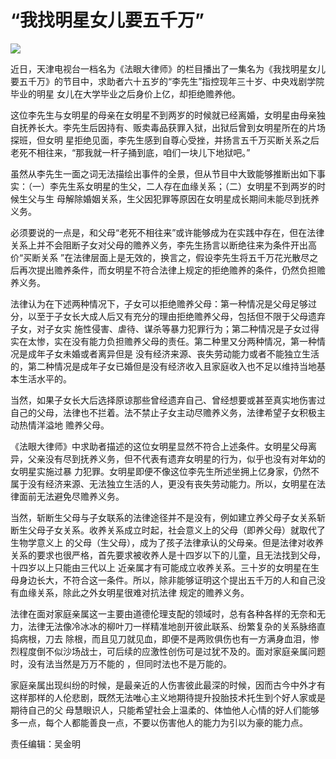 # “我找明星女儿要五千万”

![](http://n.sinaimg.cn/translate/152/w600h352/20180707/QQK--hexfcvm3719274.jpg)

近日，天津电视台一档名为《法眼大律师》的栏目播出了一集名为《我找明星女儿要五千万》的节目中，求助者六十五岁的“李先生”指控现年三十岁、中央戏剧学院毕业的明星
女儿在大学毕业之后身价上亿，却拒绝赡养他。

这位李先生与女明星的母亲在女明星不到两岁的时候就已经离婚，女明星由母亲独自抚养长大。李先生后因持有、贩卖毒品获罪入狱，出狱后曾到女明星所在的片场探班，但女明
星拒绝见面，李先生感到自尊心受挫，并扬言五千万买断关系之后老死不相往来，“那我就一杆子捅到底，咱们一块儿下地狱吧。”

虽然从李先生一面之词无法描绘出事件的全景，但从节目中大致能够推断出如下事实：（一）李先生系女明星的生父，二人存在血缘关系；（二）女明星不到两岁的时候生父与生
母解除婚姻关系，生父因犯罪等原因在女明星成长期间未能尽到抚养义务。

必须要说的一点是，和父母“老死不相往来”或许能够成为在实践中存在，但在法律关系上并不会阻断子女对父母的赡养义务，李先生扬言以断绝往来为条件开出高价“买断关系
”在法律层面上是无效的，换言之，假设李先生将五千万花光散尽之后再次提出赡养条件，而女明星不符合法律上规定的拒绝赡养的条件，仍然负担赡养义务。

法律认为在下述两种情况下，子女可以拒绝赡养父母：第一种情况是父母足够过分，以至于子女长大成人后又有充分的理由拒绝赡养父母，包括但不限于父母遗弃子女，对子女实
施性侵害、虐待、谋杀等暴力犯罪行为；第二种情况是子女过得实在太惨，实在没有能力负担赡养父母的责任。第二种里又分两种情况，第一种情况是成年子女未婚或者离异但是
没有经济来源、丧失劳动能力或者不能独立生活的，第二种情况是成年子女已婚但是没有经济收入且家庭收入也不足以维持当地基本生活水平的。

当然，如果子女长大后选择原谅那些曾经遗弃自己、曾经想要或甚至真实地伤害过自己的父母，法律也不拦着。法不禁止子女主动尽赡养义务，法律希望子女积极主动热情洋溢地
赡养父母。

《法眼大律师》中求助者描述的这位女明星显然不符合上述条件。女明星父母离异，父亲没有尽到抚养义务，但不代表有遗弃女明星的行为，似乎也没有对年幼的女明星实施过暴
力犯罪。女明星即便不像这位李先生所述坐拥上亿身家，仍然不属于没有经济来源、无法独立生活的人，更没有丧失劳动能力。所以，女明星在法律面前无法避免尽赡养义务。

当然，斩断生父母与子女联系的法律途径并不是没有，例如建立养父母子女关系斩断生父母子女关系。收养关系成立时起，社会意义上的父母（即养父母）就取代了生物学意义上
的父母（生父母），成为了孩子法律承认的父母亲。但是法律对收养关系的要求也很严格，首先要求被收养人是十四岁以下的儿童，且无法找到父母，十四岁以上只能由三代以上
近亲属才有可能成立收养关系。三十岁的女明星在生母身边长大，不符合这一条件。所以，除非能够证明这个提出五千万的人和自己没有血缘关系，除此之外女明星很难对抗法律
规定的赡养义务。

法律在面对家庭亲属这一主要由道德伦理支配的领域时，总有各种各样的无奈和无力，法律无法像冷冰冰的柳叶刀一样精准地剖开彼此联系、纷繁复杂的关系脉络直捣病根，刀去
除根，而且见刀就见血，即便不是两败俱伤也有一方满身血泪，惨烈程度倒不似沙场战士，可后续的应激性创伤可是过犹不及的。面对家庭亲属问题时，没有法当然是万万不能的
，但同时法也不是万能的。

家庭亲属出现纠纷的时候，是最亲近的人伤害彼此最深的时候，因而古今中外才有这样那样的人伦悲剧，既然无法唯心主义地期待提升投胎技术托生到个好人家或是期待自己的父
母慧眼识人，只能希望社会上温柔的、体恤他人心情的好人们能够多一点，每个人都能善良一点，不要以伤害他人的能力为引以为豪的能力点。

责任编辑：吴金明


